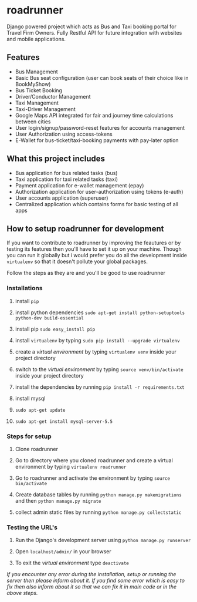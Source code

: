 # roadrunner
Django powered project which acts as Bus and Taxi booking portal for Travel Firm Owners. Fully Restful API for future integration with websites and mobile applications.

## Features
- Bus Management
- Basic Bus seat configuration (user can book seats of their choice like in BookMyShow)
- Bus Ticket Booking
- Driver/Conductor Management
- Taxi Management
- Taxi-Driver Management
- Google Maps API integrated for fair and journey time calculations between cities
- User login/signup/password-reset features for accounts management
- User Authorization using access-tokens
- E-Wallet for bus-ticket/taxi-booking payments with pay-later option

## What this project includes
- Bus application for bus related tasks (bus)
- Taxi application for taxi related tasks (taxi)
- Payment application for e-wallet management (epay)
- Authorization application for user-authorization using tokens (e-auth)
- User accounts application (superuser)
- Centralized application which contains forms for basic testing of all apps

## How to setup roadrunner for development

If you want to contribute to roadrunner by improving the feautures or by testing its features then you'll have to set it up on your machine. Though you can run it globally but i would prefer you do all the development inside `virtualenv` so that it doesn't pollute your global packages.

Follow the steps as they are and you'll be good to use roadrunner

### Installations

1. install `pip`
  1. install python dependencies `sudo apt-get install python-setuptools python-dev build-essential`
  2. install pip `sudo easy_install pip `

2. install `virtualenv` by typing `sudo pip install --upgrade virtualenv`

3. create a _virtual environment_ by typing `virtualenv venv` inside your project directory

4. switch to the _virtual environment_ by typing `source venv/bin/activate` inside your project directory 

5. install the dependencies by running `pip install -r requirements.txt`

6. install mysql
  1. `sudo apt-get update`
  2. `sudo apt-get install mysql-server-5.5`
  

### Steps for setup

1. Clone roadrunner

2. Go to directory where you cloned roadrunner and create a virtual environment by typing `virtualenv roadrunner`

3. Go to roadrunner and activate the environment by typing `source bin/activate`

4. Create database tables by running `python manage.py makemigrations` and then `python manage.py migrate`

5. collect admin static files by running `python manage.py collectstatic`

### Testing the URL's

1. Run the Django's development server using `python manage.py runserver`

2. Open `localhost/admin/` in your browser

3. To exit the _virtual environment_ type `deactivate`

*If you encounter any error during the installation, setup or running the server then please inform about it. If you find some error which is easy to fix then also inform about it so that we can fix it in main code or in the above steps.*
